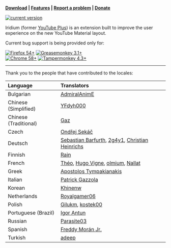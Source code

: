 **[Download](https://github.com/ParticleCore/Iridium/wiki/Download) | [Features](https://github.com/ParticleCore/Iridium/wiki/Features) | [Report a problem](https://github.com/ParticleCore/Iridium/wiki/Report-a-bug) | [Donate](https://github.com/ParticleCore/Iridium/wiki/Donate)**

[![current version](https://img.shields.io/github/release/ParticleCore/Iridium/all.svg)](https://github.com/ParticleCore/Iridium/releases/latest)

Iridium (former [YouTube Plus](https://github.com/ParticleCore/Particle)) is an extension built to improve the user experience on the new YouTube Material layout.  

Current bug support is being provided only for:  

[![Firefox 54+](https://img.shields.io/badge/Firefox-54%2B-orange.svg)](https://www.mozilla.org/firefox)  [![Greasemonkey 3.1+](https://img.shields.io/badge/Greasemonkey-3.1%2B-yellow.svg)](http://www.greasespot.net/)  
[![Chrome  58+](https://img.shields.io/badge/Chrome-58%2B-blue.svg)](http://www.google.com/chrome/)  [![Tampermonkey 4.3+](https://img.shields.io/badge/Tampermonkey-4.3%2B-green.svg)](https://tampermonkey.net/)  

---

Thank you to the people that have contributed to the locales:  

Language|Translators
:--------|:-----------
Bulgarian| [AdmiralAnimE](https://github.com/AdmiralAnimE)
Chinese (Simplified) | [YFdyh000](https://github.com/yfdyh000)
Chinese (Traditional) | [Gaz](https://github.com/GazCore)
Czech | [Ondřej Sekáč](https://github.com/seky16)
Deutsch| [Sebastian Barfurth](https://github.com/sebastianbarfurth), [2g4y1](https://github.com/2g4y1), [Christian Heinrichs](https://github.com/christianheinrichs)
Finnish | [Rain](https://github.com/Rainyan)
French | [Théo](https://github.com/tete0148), [Hugo Vigne](https://github.com/Kemipso), [olmium](https://github.com/olmium), [Nallat](https://github.com/Nallat)
Greek | [Apostolos Tympakianakis](https://github.com/tympapost)
Italian | [Patrick Gazzola](https://github.com/gzz93)
Korean | [Khinenw](https://github.com/HelloWorld017)
Netherlands | [Royalgamer06](https://github.com/Royalgamer06)
Polish | [Gilukm](https://github.com/Gilukm), [kostek00](https://github.com/kostek00)
Portuguese (Brazil) | [Igor Antun](https://github.com/IgorAntun)
Russian | [Parasite03](https://github.com/Parasite03)
Spanish | [Freddy Morán Jr.](https://github.com/Freddynic159)
Turkish| [adeep](https://github.com/adeep)